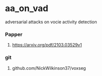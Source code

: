 # aa_on_vad
adversarial attacks on vocie activity detection


### Papper

1. https://arxiv.org/pdf/2103.03529v1


### git

1. github.com/NickWilkinson37/voxseg
